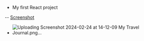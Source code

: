 - My first React project 

-- [Screenshot](#screenshot)
- ![Uploading Screenshot 2024-02-24 at 14-12-09 My Travel Journal.png…]()
